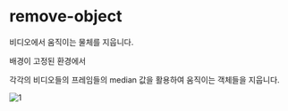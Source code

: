 # remove-object

비디오에서 움직이는 물체를 지웁니다.

배경이 고정된 환경에서 

각각의 비디오들의 프레임들의 median 값을 활용하여 움직이는 객체들을 지웁니다.

![1](https://user-images.githubusercontent.com/17982163/115119253-64f2ef80-9fe2-11eb-9b47-7effc8db9d9b.gif)


